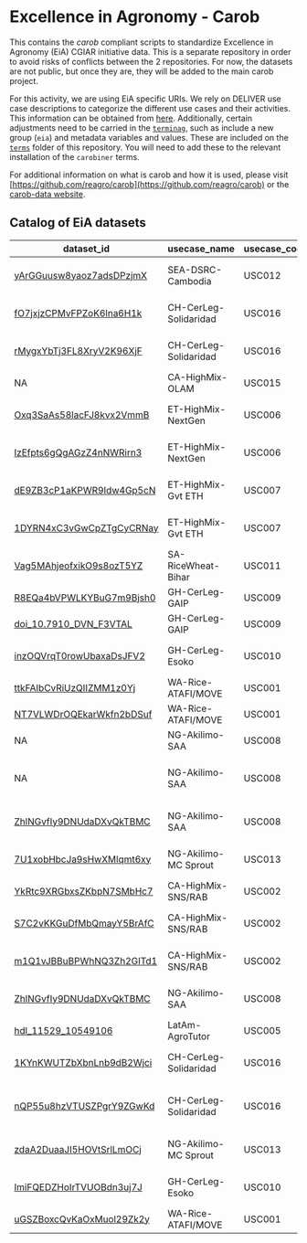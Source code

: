 # Excellence in Agronomy - Carob

This contains the *carob* compliant scripts to standardize Excellence in Agronomy (EiA) CGIAR initiative data. This is a separate repository in order to avoid risks of conflicts between the 2 repositories. For now, the datasets are not public, but once they are, they will be added to the main carob project.

For this activity, we are using EiA specific URIs. We rely on DELIVER use case descriptions to categorize the different use cases and their activities. This information can be obtained from [here](https://my.eia.cgiar.org/api/v1/usecases/). Additionally, certain adjustments need to be carried in the [`terminag`](https://github.com/reagro/terminag), such as include a new group (`eia`) and metadata variables and values. These are included on the [`terms`](https://github.com/EiA2030/eia-carob) folder of this repository. You will need to add these to the relevant installation of the `carobiner` terms.

For additional information on what is carob and how it is used, please visit [https://github.com/reagro/carob](https://github.com/reagro/carob) or the [carob-data website](https://carob-data.org/).

## Catalog of EiA datasets
|dataset_id | usecase_name | usecase_code | activity | folder_name |
|---|---|---|---|---|
| [yArGGuusw8yaoz7adsDPzjmX](https://github.com/EiA2030/eia-carob/tree/main/scripts/eia/yArGGuusw8yaoz7adsDPzjmX.R) | SEA-DSRC-Cambodia | USC012 | validation | Cambodia-DSRC-Validation |
| [fO7jxjzCPMvFPZoK6lna6H1k](https://github.com/EiA2030/eia-carob/tree/main/scripts/eia/fO7jxjzCPMvFPZoK6lna6H1k.R) | CH-CerLeg-Solidaridad | USC016 | addon | Chinyanja-Solidaridad-Soy-AddOn |
| [rMygxYbTj3FL8XryV2K96XjF](https://github.com/EiA2030/eia-carob/tree/main/scripts/eia/rMygxYbTj3FL8XryV2K96XjF.R) | CH-CerLeg-Solidaridad | USC016 | experiment | Chinyanja-Solidaridad-Soy-NOT |
| NA | CA-HighMix-OLAM | USC015 | addon | DRC-Coffee-AddOn |
| [Oxq3SaAs58lacFJ8kvx2VmmB](https://github.com/EiA2030/eia-carob/tree/main/scripts/eia/Oxq3SaAs58lacFJ8kvx2VmmB.R) | ET-HighMix-NextGen | USC006 | addon | Ethiopia-DigitalGreen-AddOn |
| [IzEfpts6gQgAGzZ4nNWRirn3](https://github.com/EiA2030/eia-carob/tree/main/scripts/eia/IzEfpts6gQgAGzZ4nNWRirn3.R) | ET-HighMix-NextGen | USC006 | validation | Ethiopia-DigitalGreen-Validation |
| [dE9ZB3cP1aKPWR9Idw4Gp5cN](https://github.com/EiA2030/eia-carob/tree/main/scripts/eia/dE9ZB3cP1aKPWR9Idw4Gp5cN.R) | ET-HighMix-Gvt ETH | USC007 | addon | Ethiopia-Fertilizer-Addon |
| [1DYRN4xC3vGwCpZTgCyCRNay](https://github.com/EiA2030/eia-carob/tree/main/scripts/eia/1DYRN4xC3vGwCpZTgCyCRNay.R) | ET-HighMix-Gvt ETH | USC007 | validation | Ethiopia-Fertilizer-Validation |
| [Vag5MAhjeofxikO9s8ozT5YZ](https://github.com/EiA2030/eia-carob/tree/main/scripts/eia/Vag5MAhjeofxikO9s8ozT5YZ.R) | SA-RiceWheat-Bihar | USC011 | validation | SA-PlantingDate-Validation |
| [R8EQa4bVPWLKYBuG7m9Bjsh0](https://github.com/EiA2030/eia-carob/tree/main/scripts/eia/R8EQa4bVPWLKYBuG7m9Bjsh0.R) | GH-CerLeg-GAIP | USC009 | addon | Ghana-GAIP-AddOn |
| [doi_10.7910_DVN_F3VTAL](https://github.com/EiA2030/eia-carob/tree/main/scripts/eia/doi_10.7910_DVN_F3VTAL.R) | GH-CerLeg-GAIP | USC009 | other | NA |
| [inzOQVrqT0rowUbaxaDsJFV2](https://github.com/EiA2030/eia-carob/tree/main/scripts/eia/inzOQVrqT0rowUbaxaDsJFV2.R) | GH-CerLeg-Esoko | USC010 | experiment | Ghana-Soybean-NOT |
| [ttkFAIbCvRiUzQIIZMM1z0Yj](https://github.com/EiA2030/eia-carob/tree/main/scripts/eia/ttkFAIbCvRiUzQIIZMM1z0Yj.R) | WA-Rice-ATAFI/MOVE | USC001 | addon | Nigeria-ATAFI-AddOn |
| [NT7VLWDrOQEkarWkfn2bDSuf](https://github.com/EiA2030/eia-carob/tree/main/scripts/eia/NT7VLWDrOQEkarWkfn2bDSuf.R) | WA-Rice-ATAFI/MOVE | USC001 | validation | Nigeria-ATAFI-AddOn |
| NA | NG-Akilimo-SAA | USC008 | addon | Nigeria-SAA-AdOn |
| NA | NG-Akilimo-SAA | USC008 | experiment | Nigeria-SAA-Experiment-PlantingDate |
| [ZhlNGvfIy9DNUdaDXvQkTBMC](https://github.com/EiA2030/eia-carob/tree/main/scripts/eia/ZhlNGvfIy9DNUdaDXvQkTBMC.R) | NG-Akilimo-SAA | USC008 | validation | Nigeria-SAA-Validation |
| [7U1xobHbcJa9sHwXMlqmt6xy](https://github.com/EiA2030/eia-carob/tree/main/scripts/eia/7U1xobHbcJa9sHwXMlqmt6xy.R) | NG-Akilimo-MC Sprout | USC013 | addon | Nigeria-Sprout-AddOn |
| [YkRtc9XRGbxsZKbpN7SMbHc7](https://github.com/EiA2030/eia-carob/tree/main/scripts/eia/YkRtc9XRGbxsZKbpN7SMbHc7.R) | CA-HighMix-SNS/RAB | USC002 | addon | Rwanda-RAB-AddOn |
| [S7C2vKKGuDfMbQmayY5BrAfC](https://github.com/EiA2030/eia-carob/tree/main/scripts/eia/S7C2vKKGuDfMbQmayY5BrAfC.R) | CA-HighMix-SNS/RAB | USC002 | other | Rwanda-RAB-Rice-partners |
| [m1Q1vJBBuBPWhNQ3Zh2GITd1](https://github.com/EiA2030/eia-carob/tree/main/scripts/eia/m1Q1vJBBuBPWhNQ3Zh2GITd1.R) | CA-HighMix-SNS/RAB | USC002 | validation | Rwanda-RAB-Validation |
| [ZhlNGvfIy9DNUdaDXvQkTBMC](https://github.com/EiA2030/eia-carob/tree/main/scripts/eia/ZhlNGvfIy9DNUdaDXvQkTBMC.R) | NG-Akilimo-SAA | USC008 | validation | SA-PlantingDate-Validation |
| [hdl_11529_10549106](https://github.com/EiA2030/eia-carob/tree/main/scripts/eia/hdl_11529_10549106.R) | LatAm-AgroTutor | USC005 | validation | NA |
| [1KYnKWUTZbXbnLnb9dB2Wjci](https://github.com/EiA2030/eia-carob/tree/main/scripts/eia/1KYnKWUTZbXbnLnb9dB2Wjci.R) | CH-CerLeg-Solidaridad | USC016 | other | Chinyanja-Solidaridad-Soy-CropCut |
| [nQP55u8hzVTUSZPgrY9ZGwKd](https://github.com/EiA2030/eia-carob/tree/main/scripts/eia/nQP55u8hzVTUSZPgrY9ZGwKd.R) | CH-CerLeg-Solidaridad | USC016 | validation | Chinyanja-Solidaridad-Soy-Validation |
| [zdaA2DuaaJI5HOVtSrlLmOCj](https://github.com/EiA2030/eia-carob/tree/main/scripts/eia/zdaA2DuaaJI5HOVtSrlLmOCj.R) | NG-Akilimo-MC Sprout | USC013 | validation | Nigeria-Sprout-Validation |
| [ImiFQEDZHoIrTVUOBdn3uj7J](https://github.com/EiA2030/eia-carob/tree/main/scripts/eia/ImiFQEDZHoIrTVUOBdn3uj7J.R) | GH-CerLeg-Esoko | USC010 | validation | Ghana-Soybean-Validation |
| [uGSZBoxcQvKaOxMuol29Zk2y](https://github.com/EiA2030/eia-carob/tree/main/scripts/eia/uGSZBoxcQvKaOxMuol29Zk2y.R) | WA-Rice-ATAFI/MOVE | USC001 | MELIA | Nigeria-ATAFI-MELIA |
